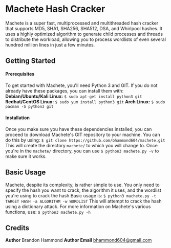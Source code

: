 # Machete Hash Cracker
Machete is a super fast, multiprocessed and multithreaded hash cracker that supports MD5, SHA1, SHA256, SHA512, DSA, and Whirlpool hashes. It uses a highly optimized algorithm to generate child processes and threads to distribute the workload, allowing you to process wordlists of even several hundred million lines in just a few minutes. 
## Getting Started
#### Prerequisites
To get started with Machete, you'll need Python 3 and GIT. If you do not already have these packages, you can install them with:
**Debian/Ubuntu/Kali Linux:**
```$ sudo apt-get install python3 git```
**Redhat/CentOS Linux:**
```$ sudo yum install python3 git```
**Arch Linux:**
```$ sudo pacman -S python3 git```
#### Installation
Once you make sure you have these dependencies installed, you can proceed to download Machete's GIT repository to your machine. You can do this by using:
```$ git clone https://github.com/bhammond604/machete.git```
This will create the directory ```machete/``` to which you will change to. Once you're in the ```machete/``` directory, you can use ```$ python3 machete.py -v``` to make sure it works.
## Basic Usage
Machete, despite its complexity, is rather simple to use. You only need to specify the hash you want to crack, the algorithm it uses, and the wordlist you're using to crack the hash.Basic usage is:
```$ python3 machete.py -t TARGET HASH -a ALGORITHM -w WORDLIST```
This will attempt to crack the hash using a dictionary attack. For more information on Machete's various functions, use:
```$ python3 machete.py -h```
## Credits
**Author** Brandon Hammond
**Author Email** bhammond604@gmail.com

